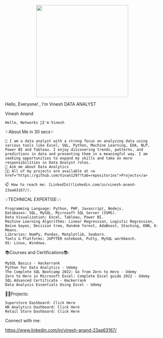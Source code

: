 <div id="header" align="center">
  <img src="https://media.giphy.com/media/M9gbBd9nbDrOTu1Mqx/giphy.gif" width="300" height="300"/>
</div>

Hello, Everyone! , I'm Vinesh
DATA ANALYST

Vinesh Anand

    Hello, Networks 👋I'm Vinesh

✨About Me in 30 secs✨

    🔭 I am a data analyst with a strong focus on analyzing data using various tools like Excel, SQL, Python, Machine Learning, EDA, NLP, Power BI and Tableau. I enjoy discovering trends, patterns, and predictions in data and presenting them in a meaningful way. I am seeking opportunities to expand my skills and take on more responsibilities in Data Analyst roles.
    💬 Ask me about Data Analytics
    👨‍💻 All of my projects are available at <a href="https://github.com/Vinan1297?tab=repositories">Projects</a>

    📫 How to reach me: [LinkedIn](linkedin.com/in/vinesh-anand-23aa63167/).

 

💡TECHNICAL EXPERTISE💡:

    Programming Language: Python, PHP, Javascript, Nodejs.
    Databases: SQL, MySQL, Microsoft SQL Server (SSMS).
    Data Visualization: Excel, Tableau, Power BI.
    Machine Learning Algorithms: Linear Regression, Logistic Regression, Naïve bayes, Decision tree, Random forest, AdaBoost, Stacking, KNN, K-Means.
    Libraries: NumPy, Pandas, Matplotlib, Seaborn.
    Tools & Platforms: JUPYTER notebook, Putty, MySQL workbench.
    OS: Linux, Windows.

 

📚Courses and Certifications📚:

    MySQL Basics - Hackerrank
    Python for Data Analytics - Udemy
    The Complete SQL Bootcamp 2022: Go from Zero to Hero - Udemy
    Zero to Hero in Microsoft Excel: Complete Excel guide 2022 - Udemy
    SQL Advanced Certificate - Hackerrank
    Data Analysis Essentials Using Excel - Udemy
   
 

👨‍💻Projects:

    Superstore Dashboard: Click Here
    HR Analytics Dashboard: Click Here
    Retail Store Dashboard: Click Here

 
Connect with me:

https://www.linkedin.com/in/vinesh-anand-23aa63167/
